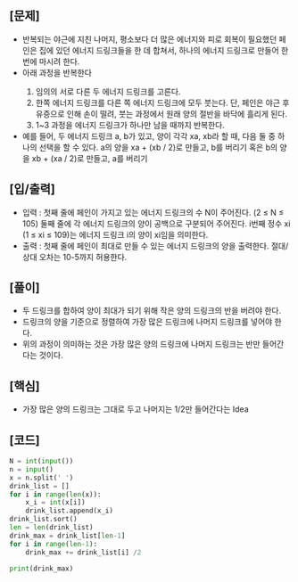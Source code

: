 <h2>[문제]</h2>

<ul>
    <li>반복되는 야근에 지친 나머지, 평소보다 더 많은 에너지와 피로 회복이 필요했던 페인은 집에 있던 에너지 드링크들을 한 데 합쳐서, 하나의 에너지 드링크로 만들어 한번에 마시려 한다.</li>
    <li>아래 과정을 반복한다</li>
    <ol>
        <li>임의의 서로 다른 두 에너지 드링크를 고른다.</li>
        <li>한쪽 에너지 드링크를 다른 쪽 에너지 드링크에 모두 붓는다. 단, 페인은 야근 후유증으로 인해 손이 떨려, 붓는 과정에서 원래 양의 절반을 바닥에 흘리게 된다.</li>
        <li>1~3 과정을 에너지 드링크가 하나만 남을 때까지 반복한다.</li>
    </ol>
    <li>예를 들어, 두 에너지 드링크 a, b가 있고, 양이 각각 xa, xb라 할 때, 다음 둘 중 하나의 선택을 할 수 있다. a의 양을 xa + (xb / 2)로 만들고, b를 버리기 혹은 b의 양을 xb + (xa / 2)로 만들고, a를 버리기</li>

</ul>

<h2>[입/출력]</h2>
<ul>
    <li>입력 : 첫째 줄에 페인이 가지고 있는 에너지 드링크의 수 N이 주어진다. (2 ≤ N ≤ 105) 둘째 줄에 각 에너지 드링크의 양이 공백으로 구분되어 주어진다. i번째 정수 xi (1 ≤ xi ≤ 109)는 에너지 드링크 i의 양이 xi임을 의미한다.</li>
    <li>출력 : 첫째 줄에 페인이 최대로 만들 수 있는 에너지 드링크의 양을 출력한다. 절대/상대 오차는 10-5까지 허용한다.</li>
</ul>

<h2>[풀이]</h2>
<ul>
    <li>두 드링크를 합하여 양이 최대가 되기 위해 작은 양의 드링크의 반을 버려야 한다.</li>
    <li>드링크의 양을 기준으로 정렬하여 가장 많은 드링크에 나머지 드링크를 넣어야 한다.</li>
    <li>위의 과정이 의미하는 것은 가장 많은 양의 드링크에 나머지 드링크는 반만 들어간다는 것이다.</li>
</ul>

<h2>[핵심]</h2>
<ul>
    <li>가장 많은 양의 드링크는 그대로 두고 나머지는 1/2만 들어간다는 Idea</li>
</ul>

<h2>[코드]</h2>

```python
N = int(input())
n = input()
x = n.split(' ')
drink_list = []
for i in range(len(x)):
    x_i = int(x[i])
    drink_list.append(x_i)
drink_list.sort()
len = len(drink_list)
drink_max = drink_list[len-1]
for i in range(len-1):
    drink_max += drink_list[i] /2
    
print(drink_max)
```


